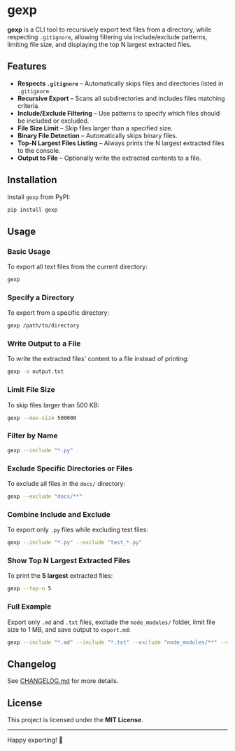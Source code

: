 # gexp

**gexp** is a CLI tool to recursively export text files from a directory, while respecting `.gitignore`, allowing filtering via include/exclude patterns, limiting file size, and displaying the top N largest extracted files.

## Features

-   **Respects `.gitignore`** – Automatically skips files and directories listed in `.gitignore`.
-   **Recursive Export** – Scans all subdirectories and includes files matching criteria.
-   **Include/Exclude Filtering** – Use patterns to specify which files should be included or excluded.
-   **File Size Limit** – Skip files larger than a specified size.
-   **Binary File Detection** – Automatically skips binary files.
-   **Top-N Largest Files Listing** – Always prints the N largest extracted files to the console.
-   **Output to File** – Optionally write the extracted contents to a file.

## Installation

Install `gexp` from PyPI:

```bash
pip install gexp
```

## Usage

### Basic Usage

To export all text files from the current directory:

```bash
gexp
```

### Specify a Directory

To export from a specific directory:

```bash
gexp /path/to/directory
```

### Write Output to a File

To write the extracted files' content to a file instead of printing:

```bash
gexp -o output.txt
```

### Limit File Size

To skip files larger than 500 KB:

```bash
gexp --max-size 500000
```

### Filter by Name

```bash
gexp --include "*.py"
```

### Exclude Specific Directories or Files

To exclude all files in the `docs/` directory:

```bash
gexp --exclude "docs/**"
```

### Combine Include and Exclude

To export only `.py` files while excluding test files:

```bash
gexp --include "*.py" --exclude "test_*.py"
```

### Show Top N Largest Extracted Files

To print the **5 largest** extracted files:

```bash
gexp --top-n 5
```

### Full Example

Export only `.md` and `.txt` files, exclude the `node_modules/` folder, limit file size to 1 MB, and save output to `export.md`:

```bash
gexp --include "*.md" --include "*.txt" --exclude "node_modules/**" --max-size 1000000 -o export.md
```

## Changelog

See [CHANGELOG.md](CHANGELOG.md) for more details.

## License

This project is licensed under the **MIT License**.

---

Happy exporting! 🚀
